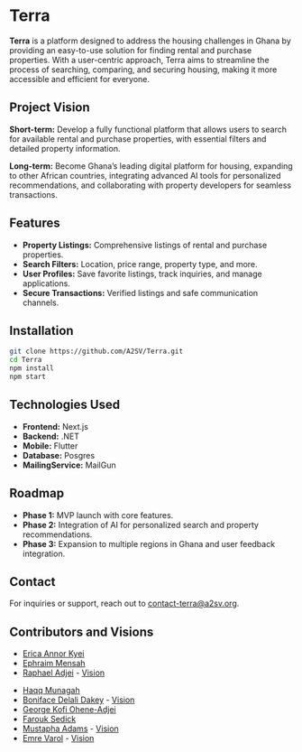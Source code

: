 # Terra

**Terra** is a platform designed to address the housing challenges in Ghana by providing an easy-to-use solution for finding rental and purchase properties. With a user-centric approach, Terra aims to streamline the process of searching, comparing, and securing housing, making it more accessible and efficient for everyone.

## Project Vision
**Short-term:** Develop a fully functional platform that allows users to search for available rental and purchase properties, with essential filters and detailed property information.

**Long-term:** Become Ghana’s leading digital platform for housing, expanding to other African countries, integrating advanced AI tools for personalized recommendations, and collaborating with property developers for seamless transactions.

## Features
- **Property Listings:** Comprehensive listings of rental and purchase properties.
- **Search Filters:** Location, price range, property type, and more.
- **User Profiles:** Save favorite listings, track inquiries, and manage applications.
- **Secure Transactions:** Verified listings and safe communication channels.

## Installation
```bash
git clone https://github.com/A2SV/Terra.git
cd Terra
npm install
npm start
```

## Technologies Used
- **Frontend:** Next.js
- **Backend:** .NET
- **Mobile:** Flutter
- **Database:** Posgres
- **MailingService:** MailGun


## Roadmap
- **Phase 1:** MVP launch with core features.
- **Phase 2:** Integration of AI for personalized search and property recommendations.
- **Phase 3:** Expansion to multiple regions in Ghana and user feedback integration.


## Contact
For inquiries or support, reach out to [contact-terra@a2sv.org](mailto:contact-terra@a2sv.org).

## Contributors and Visions
* [Erica Annor Kyei](https://www.linkedin.com/in/erica-annor-kyei-624913312/)
* [Ephraim Mensah](https://www.linkedin.com/in/ephraimmensah/)
* [Raphael Adjei](https://www.linkedin.com/in/raphael-adjetey-adjei-5a505bb7/?originalSubdomain=gh) - [Vision](https://docs.google.com/document/d/1lPA9ueTVjHM5Pv277dxd_Ux5oJXvQQrWcuiVWnqVVrI/edit?addon_store&tab=t.0)
- [Haqq Munagah](https://github.com/mnhaqq)
- [Boniface Delali Dakey](https://www.linkedin.comin/dakboniface/) - [Vision](https://docs.google.com/document/d/1vvYuLPSyrU2R_b47l9qDdMO91tklGxQuXjYa8CSrSQw/edit?usp=sharing)
- [George Kofi Ohene-Adjei](https://github.com/georgeey123)
- [Farouk Sedick](https://github.com/sedfarouk)
- [Mustapha Adams]([url](https://www.linkedin.com/in/mustapha-adams-b2116b223/)) - [Vision]([url](https://docs.google.com/document/d/1MuODTeELiIImqbepnBnJ50cVrrhLScvU1pYxspJ9ePE/edit?usp=sharing))
- [Emre Varol](https://www.linkedin.com/in/emre-varol/) - [Vision](https://docs.google.com/document/d/1M_7XzJeuOrNpFFzb4po0aqew6nOll-37IySL5QcXtOE/edit?usp=sharing)
